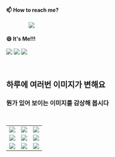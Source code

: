 #### 📫 How to reach me?
<a href="mailto:thquddnr123@gmail.com">
    <img 
        src="https://img.shields.io/badge/Gmail-d14836?style=flat-square&logo=Gmail&logoColor=white&link=mailto:thquddnr123@gmail.com"
        style="height : auto; margin-left : 60px; margin-right : 60px;"/>
</a>

#### 😄 It's Me!!!

<a href="https://cybecho.notion.site/SBU-s-Archives-854ccd3338c2456a867956f26143998a" target="_blank"><img src="https://img.shields.io/badge/Portfolio-303030?style=for-the-badge&logo=Notion&logoColor=white"/></a>
<a href="https://www.instagram.com/junk_warrior_vintage/" target="_blank"><img src="https://img.shields.io/badge/@junk_warrir_vintage-E4405F?style=for-the-badge&logo=Instagram&logoColor=white"/></a>
<a href="https://www.behance.net/thquddnr125654" target="_blank"><img src="https://img.shields.io/badge/Behance-1769FF?style=for-the-badge&logo=Behance&logoColor=white"/></a>

</br>

## 하루에 여러번 이미지가 변해요
### 뭔가 있어 보이는 이미지를 감상해 봅시다

<!--
마크업 바로보기 사이트
https://dillinger.io/ 
-->
 <br/> <table>
<tr>
<td><a href='https://www.google.com'><img src='https://www.random-art.org/img/large/416745.jpg'></a></td>
<td><a href='https://www.yahoo.com'><img src='https://www.random-art.org/img/large/416074.jpg'></a></td>
<td><a href='https://www.naver.com'><img src='https://www.random-art.org/img/large/415948.jpg'></a></td>
</tr>
<tr>
<td><a href='https://www.yahoo.com'><img src='https://www.random-art.org/img/large/416696.jpg'></a></td>
<td><a href='https://github.com/HelloZOOO'><img src='https://www.random-art.org/img/large/417441.jpg'></a></td>
<td><a href='https://www.yahoo.com'><img src='https://www.random-art.org/img/large/416672.jpg'></a></td>
</tr>
<tr>
<td><a href='https://github.com/HelloZOOO'><img src='https://www.random-art.org/img/large/415901.jpg'></a></td>
<td><a href='https://github.com/HelloZOOO'><img src='https://www.random-art.org/img/large/417372.jpg'></a></td>
<td><a href='https://www.yahoo.com'><img src='https://www.random-art.org/img/large/416813.jpg'></a></td>
</tr>
</table>
